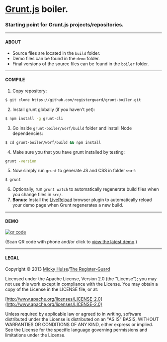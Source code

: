 # [Grunt.js](http://gruntjs.com/) boiler.

### Starting point for Grunt.js projects/repositories.

---

#### ABOUT

* Source files are located in the `build` folder.
* Demo files can be found in the `demo` folder.
* Final versions of the source files can be found in the `boiler` folder.

---

#### COMPILE

1. Copy repository:  
```bash
$ git clone https://github.com/registerguard/grunt-boiler.git
```
2. Install grunt globally (if you haven't yet):  
```bash
$ npm install -g grunt-cli
```
3. Go inside `grunt-boiler/worf/build` folder and install Node dependencies:  
```bash
$ cd grunt-boiler/worf/build && npm install
```
4. Make sure you that you have grunt installed by testing:
```bash
grunt -version
```
5) Now simply run `grunt` to generate JS and CSS in folder `worf`:  
```bash
$ grunt
```
6. Optionally, run `grunt watch` to automatically regenerate build files when you change files in `src/`.
7. **Bonus:** Install the [LiveReload](http://livereload.com) browser plugin to automatically reload your demo page when Grunt regenerates a new build.
---

#### DEMO

[![qr code](http://chart.apis.google.com/chart?cht=qr&chl=https://github.com/registerguard/repo/&chs=240x240)](http://registerguard.github.com/grunt-boiler/demo/)

(Scan QR code with phone and/or click to [view the latest demo](http://registerguard.github.com/grunt-boiler/demo/).)

---

#### LEGAL

Copyright &copy; 2013 [Micky Hulse](http://hulse.me)/[The Register-Guard](http://registerguard.com)

Licensed under the Apache License, Version 2.0 (the "License"); you may not use this work except in compliance with the License. You may obtain a copy of the License in the LICENSE file, or at:

[http://www.apache.org/licenses/LICENSE-2.0](http://www.apache.org/licenses/LICENSE-2.0)

Unless required by applicable law or agreed to in writing, software distributed under the License is distributed on an "AS IS" BASIS, WITHOUT WARRANTIES OR CONDITIONS OF ANY KIND, either express or implied. See the License for the specific language governing permissions and limitations under the License.
